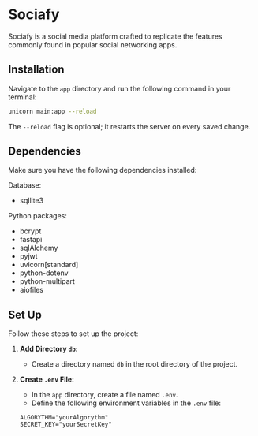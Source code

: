 # Sociafy

Sociafy is a social media platform crafted to replicate the features commonly found in popular social networking apps.

## Installation

Navigate to the `app` directory and run the following command in your terminal:


```bash
unicorn main:app --reload
```

The `--reload` flag is optional; it restarts the server on every saved change.

## Dependencies

Make sure you have the following dependencies installed:

Database:
   - sqllite3 

Python packages:
- bcrypt 
- fastapi
- sqlAlchemy
- pyjwt
- uvicorn[standard]
- python-dotenv
- python-multipart
- aiofiles

## Set Up

Follow these steps to set up the project:

1. **Add Directory `db`:**
   - Create a directory named `db` in the root directory of the project.

2. **Create `.env` File:**
   - In the `app` directory, create a file named `.env`.
   - Define the following environment variables in the `.env` file:

   ```plaintext
   ALGORYTHM="yourAlgorythm"  
   SECRET_KEY="yourSecretKey"
    ```
